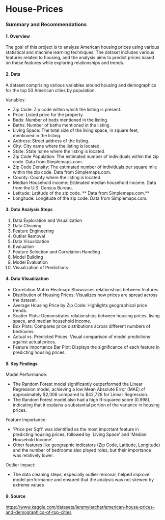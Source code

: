 # House-Prices

### Summary and Recommendations

#### 1. Overview

The goal of this project is to analyze American housing prices using various statistical and machine learning techniques. The dataset includes various features related to housing, and the analysis aims to predict prices based on these features while exploring relationships and trends.

#### 2. Data

A dataset comprising various variables around housing and demographics for the top 50 American cities by population.

Variables:

- Zip Code: Zip code within which the listing is present.
- Price: Listed price for the property.
- Beds: Number of beds mentioned in the listing.
- Baths: Number of baths mentioned in the listing.
- Living Space: The total size of the living space, in square feet, mentioned in the listing.
- Address: Street address of the listing.
- City: City name where the listing is located.
- State: State name where the listing is located.
- Zip Code Population: The estimated number of individuals within the zip code. Data from Simplemaps.com.
- Zip Code Density: The estimated number of individuals per square mile within the zip code. Data from Simplemaps.com.
- County: County where the listing is located.
- Median Household income: Estimated median household income. Data from the U.S. Census Bureau.
- Latitude: Latitude of the zip code. ** Data from Simplemaps.com.**
- Longitude: Longitude of the zip code. Data from Simplemaps.com.

#### 3. Data Analysis Steps

1. Data Exploration and Visualization
2. Data Cleaning
3. Feature Engineering
4. Outlier Removal
5. Data Visualization
6. Evaluation
7. Feature Selection and Correlation Handling
8. Model Building
9. Model Evaluation
10. Visualization of Predictions

#### 4. Data Visualization

- Correlation Matrix Heatmap: Showcases relationships between features.
- Distribution of Housing Prices: Visualizes how prices are spread across the dataset.
- Average Housing Price by Zip Code: Highlights geographical price trends.
- Scatter Plots: Demonstrates relationships between housing prices, living space, and median household income.
- Box Plots: Compares price distributions across different numbers of bedrooms.
- Actual vs. Predicted Prices: Visual comparison of model predictions against actual prices.
- Feature Importance Bar Plot: Displays the significance of each feature in predicting housing prices.

#### 5. Key Findings
      
Model Performance:

- The Random Forest model significantly outperformed the Linear Regression model, achieving a low Mean Absolute Error (MAE) of approximately $2,006 compared to $42,728 for Linear Regression.
- The Random Forest model also had a high R-squared score (0.998), indicating that it explains a substantial portion of the variance in housing prices.

Feature Importance:

- 'Price per Sqft' was identified as the most important feature in predicting housing prices, followed by 'Living Space' and 'Median Household Income'.
- Other features like geographic indicators (Zip Code, Latitude, Longitude) and the number of bedrooms also played roles, but their importance was relatively lower.

Outlier Impact:

- The data cleaning steps, especially outlier removal, helped improve model performance and ensured that the analysis was not skewed by extreme values

#### 6.  Source

https://www.kaggle.com/datasets/jeremylarcher/american-house-prices-and-demographics-of-top-cities
